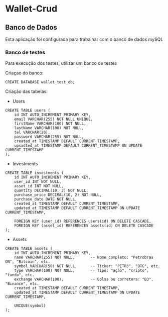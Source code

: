 # Wallet-Crud

## Banco de Dados

Esta aplicação foi configurada para trabalhar com o banco de dados mySQL

### Banco de testes

Para execução dos testes, utilizar um banco de testes

Criaçao do banco:
```
CREATE DATABASE wallet_test_db;
```
Criação das tabelas:
- Users
```
CREATE TABLE users (
    id INT AUTO_INCREMENT PRIMARY KEY,
    email VARCHAR(255) NOT NULL UNIQUE,
    firstName VARCHAR(100) NOT NULL,
    lastName VARCHAR(100) NOT NULL,
    tel VARCHAR(20),
    password VARCHAR(255) NOT NULL,
    created_at TIMESTAMP DEFAULT CURRENT_TIMESTAMP,
    upsadted_at TIMESTAMP DEFAULT CURRENT_TIMESTAMP ON UPDATE CURRENT_TIMESTAMP
);
```
- Investments
```
CREATE TABLE investments (
    id INT AUTO_INCREMENT PRIMARY KEY,
    user_id INT NOT NULL,
    asset_id INT NOT NULL,
    quantity DECIMAL(10, 2) NOT NULL,
    purchase_price DECIMAL(10, 2) NOT NULL,
    purchase_date DATE NOT NULL,
    created_at TIMESTAMP DEFAULT CURRENT_TIMESTAMP,
    updated_at TIMESTAMP DEFAULT CURRENT_TIMESTAMP ON UPDATE CURRENT_TIMESTAMP,

    FOREIGN KEY (user_id) REFERENCES users(id) ON DELETE CASCADE,
    FOREIGN KEY (asset_id) REFERENCES assets(id) ON DELETE CASCADE
);
```
- Assets
```
CREATE TABLE assets (
    id INT AUTO_INCREMENT PRIMARY KEY,
    name VARCHAR(255) NOT NULL,       -- Nome completo: "Petrobras ON", "Bitcoin", etc.
    symbol VARCHAR(50) NOT NULL,      -- Ticker: "PETR3", "BTC", etc.
    type VARCHAR(100) NOT NULL,       -- Tipo: "ação", "cripto", "fundo", etc.
    exchange VARCHAR(100),            -- Bolsa ou corretora: "B3", "Binance", etc.
    created_at TIMESTAMP DEFAULT CURRENT_TIMESTAMP,
    updated_at TIMESTAMP DEFAULT CURRENT_TIMESTAMP ON UPDATE CURRENT_TIMESTAMP,

    UNIQUE(symbol)
);
```


